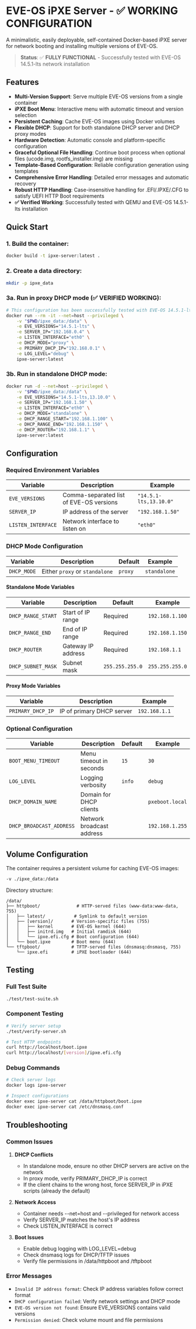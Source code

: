 # EVE-OS iPXE Server - ✅ **WORKING CONFIGURATION**

A minimalistic, easily deployable, self-contained Docker-based iPXE server for network booting and installing multiple versions of EVE-OS.

> **Status**: ✅ **FULLY FUNCTIONAL** - Successfully tested with EVE-OS 14.5.1-lts network installation

## Features

- **Multi-Version Support**: Serve multiple EVE-OS versions from a single container
- **iPXE Boot Menu**: Interactive menu with automatic timeout and version selection
- **Persistent Caching**: Cache EVE-OS images using Docker volumes
- **Flexible DHCP**: Support for both standalone DHCP server and DHCP proxy modes
- **Hardware Detection**: Automatic console and platform-specific configuration
- **Graceful Optional File Handling**: Continue boot process when optional files (ucode.img, rootfs_installer.img) are missing
- **Template-Based Configuration**: Reliable configuration generation using templates
- **Comprehensive Error Handling**: Detailed error messages and automatic recovery
- **Robust HTTP Handling**: Case-insensitive handling for .EFI/.IPXE/.CFG to satisfy UEFI HTTP Boot requirements
- **✅ Verified Working**: Successfully tested with QEMU and EVE-OS 14.5.1-lts installation

## Quick Start

### 1. Build the container:
```sh
docker build -t ipxe-server:latest .
```

### 2. Create a data directory:
```sh
mkdir -p ipxe_data
```

### 3a. Run in proxy DHCP mode (✅ **VERIFIED WORKING**):
```sh
# This configuration has been successfully tested with EVE-OS 14.5.1-lts
docker run --rm -it --net=host --privileged \
    -v "$PWD/ipxe_data:/data" \
    -e EVE_VERSIONS="14.5.1-lts" \
    -e SERVER_IP="192.168.0.4" \
    -e LISTEN_INTERFACE="eth0" \
    -e DHCP_MODE="proxy" \
    -e PRIMARY_DHCP_IP="192.168.0.1" \
    -e LOG_LEVEL="debug" \
    ipxe-server:latest
```

### 3b. Run in standalone DHCP mode:
```sh
docker run -d --net=host --privileged \
    -v "$PWD/ipxe_data:/data" \
    -e EVE_VERSIONS="14.5.1-lts,13.10.0" \
    -e SERVER_IP="192.168.1.50" \
    -e LISTEN_INTERFACE="eth0" \
    -e DHCP_MODE="standalone" \
    -e DHCP_RANGE_START="192.168.1.100" \
    -e DHCP_RANGE_END="192.168.1.150" \
    -e DHCP_ROUTER="192.168.1.1" \
    ipxe-server:latest
```

## Configuration

### Required Environment Variables

| Variable | Description | Example |
|----------|-------------|----------|
| `EVE_VERSIONS` | Comma-separated list of EVE-OS versions | `"14.5.1-lts,13.10.0"` |
| `SERVER_IP` | IP address of the server | `"192.168.1.50"` |
| `LISTEN_INTERFACE` | Network interface to listen on | `"eth0"` |

### DHCP Mode Configuration

| Variable | Description | Default | Example |
|----------|-------------|---------|----------|
| `DHCP_MODE` | Either `proxy` or `standalone` | `proxy` | `standalone` |

#### Standalone Mode Variables

| Variable | Description | Default | Example |
|----------|-------------|---------|----------|
| `DHCP_RANGE_START` | Start of IP range | Required | `192.168.1.100` |
| `DHCP_RANGE_END` | End of IP range | Required | `192.168.1.150` |
| `DHCP_ROUTER` | Gateway IP address | Required | `192.168.1.1` |
| `DHCP_SUBNET_MASK` | Subnet mask | `255.255.255.0` | `255.255.255.0` |

#### Proxy Mode Variables

| Variable | Description | Example |
|----------|-------------|----------|
| `PRIMARY_DHCP_IP` | IP of primary DHCP server | `192.168.1.1` |

### Optional Configuration

| Variable | Description | Default | Example |
|----------|-------------|---------|----------|
| `BOOT_MENU_TIMEOUT` | Menu timeout in seconds | `15` | `30` |
| `LOG_LEVEL` | Logging verbosity | `info` | `debug` |
| `DHCP_DOMAIN_NAME` | Domain for DHCP clients | | `pxeboot.local` |
| `DHCP_BROADCAST_ADDRESS` | Network broadcast address | | `192.168.1.255` |

## Volume Configuration

The container requires a persistent volume for caching EVE-OS images:

```sh
-v ./ipxe_data:/data
```

Directory structure:
```
/data/
├── httpboot/              # HTTP-served files (www-data:www-data, 755)
│   ├── latest/           # Symlink to default version
│   ├── [version]/       # Version-specific files (755)
│   │   ├── kernel       # EVE-OS kernel (644)
│   │   ├── initrd.img   # Initial ramdisk (644)
│   │   └── ipxe.efi.cfg # Boot configuration (644)
│   └── boot.ipxe        # Boot menu (644)
└── tftpboot/            # TFTP-served files (dnsmasq:dnsmasq, 755)
    └── ipxe.efi         # iPXE bootloader (644)
```

## Testing

### Full Test Suite
```sh
./test/test-suite.sh
```

### Component Testing
```sh
# Verify server setup
./test/verify-server.sh

# Test HTTP endpoints
curl http://localhost/boot.ipxe
curl http://localhost/[version]/ipxe.efi.cfg
```

### Debug Commands
```sh
# Check server logs
docker logs ipxe-server

# Inspect configurations
docker exec ipxe-server cat /data/httpboot/boot.ipxe
docker exec ipxe-server cat /etc/dnsmasq.conf
```

## Troubleshooting

### Common Issues

1. **DHCP Conflicts**
   - In standalone mode, ensure no other DHCP servers are active on the network
   - In proxy mode, verify PRIMARY_DHCP_IP is correct
   - If the client chains to the wrong host, force SERVER_IP in iPXE scripts (already the default)

2. **Network Access**
   - Container needs --net=host and --privileged for network access
   - Verify SERVER_IP matches the host's IP address
   - Check LISTEN_INTERFACE is correct

3. **Boot Issues**
   - Enable debug logging with LOG_LEVEL=debug
   - Check dnsmasq logs for DHCP/TFTP issues
   - Verify file permissions in /data/httpboot and /tftpboot

### Error Messages

- `Invalid IP address format`: Check IP address variables follow correct format
- `DHCP configuration failed`: Verify network settings and DHCP mode
- `EVE-OS version not found`: Ensure EVE_VERSIONS contains valid versions
- `Permission denied`: Check volume mount and file permissions

